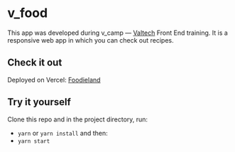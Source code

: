 # v_food

This app was developed during v_camp — [Valtech](https://www.valtech.com/pt-br/) Front End training. It is a responsive web app in which you can check out recipes.

## Check it out

Deployed on Vercel: [Foodieland](https://v-food-beryl.vercel.app/)

## Try it yourself

Clone this repo and in the project directory, run:

* `yarn` or `yarn install` and then:
* `yarn start`
